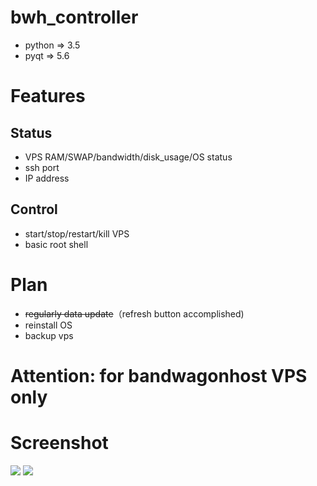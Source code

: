 # bwh_controller

- python => 3.5
- pyqt => 5.6

# Features

## Status
- VPS RAM/SWAP/bandwidth/disk_usage/OS status
- ssh port 
- IP address

## Control
- start/stop/restart/kill VPS
- basic root shell

# Plan
- ~~regularly data update~~（refresh button accomplished) 
- reinstall OS
- backup vps

# Attention: for bandwagonhost VPS only

# Screenshot
![](http://ozhtfx691.bkt.clouddn.com/@MLXM%7BPB8%28%7D%289AW3%2801$BQ5.png)
![](http://ozhtfx691.bkt.clouddn.com/1521791893%281%29.png)

